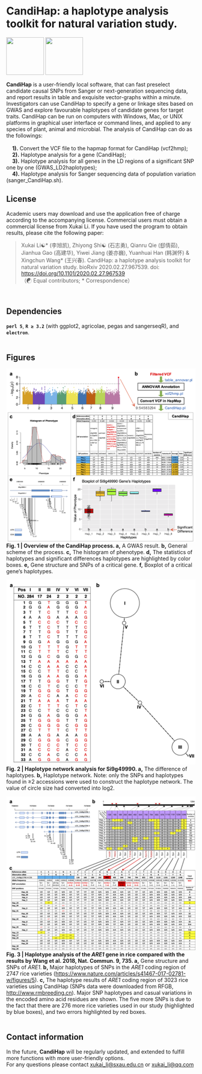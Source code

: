 # CandiHap: a haplotype analysis toolkit for natural variation study.

<img src="https://github.com/xukaili/CandiHap/blob/master/Figures/logo_mac.gif" width="100" height="100"> <img src="https://github.com/xukaili/CandiHap/blob/master/Figures/logo_win.gif" width="100" height="100">

**CandiHap** is a user-friendly local software, that can fast preselect candidate causal SNPs from Sanger or next-generation sequencing data, and report results in table and exquisite vector-graphs within a minute. Investigators can use CandiHap to specify a gene or linkage sites based on GWAS and explore favourable haplotypes of candidate genes for target traits. CandiHap can be run on computers with Windows, Mac, or UNIX platforms in graphical user interface or command lines, and applied to any species of plant, animal and microbial. The analysis of CandiHap can do as the followings: </br></br>
    **1).** Convert the VCF file to the hapmap format for CandiHap (vcf2hmp);</br>
    **2).** Haplotype analysis for a gene (CandiHap);</br>
    **3).** Haplotype analysis for all genes in the LD regions of a significant SNP one by one (GWAS_LD2haplotypes);</br>
    **4).** Haplotype analysis for Sanger sequencing data of population variation (sanger_CandiHap.sh).</br>

## License
Academic users may download and use the application free of charge according to the accompanying license. Commercial users must obtain a commercial license from Xukai Li. If you have used the program to obtain results, please cite the following paper:</br>

> Xukai Li☯* (李旭凯), Zhiyong Shi☯ (石志勇), Qianru Qie (郄倩茹), Jianhua Gao (高建华), Yiwei Jiang (姜亦巍), Yuanhuai Han (韩渊怀) & Xingchun Wang* (王兴春). CandiHap: a haplotype analysis toolkit for natural variation study. bioRxiv 2020.02.27.967539. doi: https://doi.org/10.1101/2020.02.27.967539</br>
> （☯ Equal contributors; * Correspondence）</br>
</br>

## Dependencies
__`perl 5`__, __`R ≥ 3.2`__ (with ggplot2, agricolae, pegas and sangerseqR), and __`electron`__. </br></br>

## Figures
![CandiHap](Figures/CandiHap.png)
**Fig. 1 | Overview of the CandiHap process. a,** A GWAS result. **b,** General scheme of the process. **c,** The histogram of phenotype. **d,** The statistics of haplotypes and significant differences haplotypes are highlighted by color boxes. **e,** Gene structure and SNPs of a critical gene. **f,** Boxplot of a critical gene’s haplotypes. </br>

![HaploNet](Figures/HaploNet.png)
**Fig. 2 | Haplotype network analysis for Si9g49990. a,** The difference of haplotypes. **b,** Haplotype network. Note: only the SNPs and haplotypes found in ≥2 accessions were used to construct the haplotype network. The value of circle size had converted into log2. </br>

![Rice-2018_Nat_Commun_9_735](Figures/Rice-2018_Nat_Commun_9_735.png)
**Fig. 3 | Haplotype analysis of the *ARE1* gene in rice compared with the results by Wang et al. 2018, Nat. Commun. 9, 735. a,** Gene structure and SNPs of *ARE1*. **b,** Major haplotypes of SNPs in the *ARE1* coding region of 2747 rice varieties (https://www.nature.com/articles/s41467-017-02781-w/figures/5). **c,** The haplotype results of *ARE1* coding region of 3023 rice varieties using CandiHap (SNPs data were downloaded from RFGB, http://www.rmbreeding.cn). Major SNP haplotypes and casual variations in the encoded amino acid residues are shown. The five more SNPs is due to the fact that there are 276 more rice varieties used in our study (highlighted by blue boxes), and two errors highlighted by red boxes. </br></br>

## Contact information
In the future, **CandiHap** will be regularly updated, and extended to fulfill more functions with more user-friendly options.</br>
For any questions please contact xukai_li@sxau.edu.cn or xukai_li@qq.com </br>
